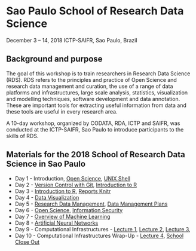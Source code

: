 # Sao Paulo School of Research Data Science 
December 3 – 14, 2018
ICTP-SAIFR, Sao Paulo, Brazil

## Background and purpose 
The goal of this workshop is to train researchers in Research Data Science (RDS). RDS refers to the principles and practice of Open Science and research data management and curation, the use of a range of data platforms and infrastructures, large scale analysis, statistics, visualization and modelling techniques, software development and data annotation. These are important tools for extracting useful information from data and these tools are useful in every research area. 

A 10-day workshop, organized by CODATA, RDA, ICTP and SAIFR, was conducted at the ICTP-SAIFR, Sao Paulo to introduce participants to the skills of RDS. 

## Materials for the 2018 School of Research Data Science in Sao Paulo

   * Day 1 - Introduction, [Open Science](slides/OpenScience_Monday.pdf), [UNIX Shell](http://swcarpentry.github.io/shell-novice/)
   * Day 2 - [Version Control with Git](https://swcarpentry.github.io/git-novice/reference), [Introduction to R](https://swcarpentry.github.io/r-novice-gapminder/) 
   * Day 3 - [Introduction to R](https://swcarpentry.github.io/r-novice-gapminder/), [Reports Knitr](https://beatrizmilz.github.io/CODATASP18_knitr/#1)
   * Day 4 - [Data Visualization](https://natydasilva.github.io/CODATA/#1)
   * Day 5 - [Research Data Management](https://github.com/malfaro2/Materials/blob/master/docs/DataSaoPaulo2018/slides/Intro-RDM.pdf), [Data Management Plans](https://github.com/malfaro2/Materials/blob/master/docs/DataSaoPaulo2018/slides/Intro-DMPs.pdf)
   * Day 6 - [Open Science](https://github.com/malfaro2/Materials/blob/master/docs/DataSaoPaulo2018/slides/Monday_Sao%20Paulo2018.pdf), [Information Security]()
   * Day 7 - [Overview of Machine Learning]()
   * Day 8 - [Artificial Neural Networks]()
   * Day 9 - Computational Infrastructures - [Lecture 1](), [Lecture 2](), [Lecture 3](), 
   * Day 10 - Computational Infrastructures Wrap-Up - [Lecture 4](), [School Close Out]()
